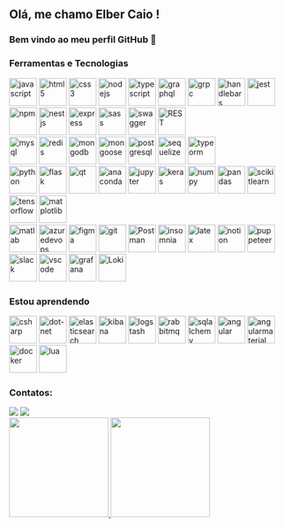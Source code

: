 ## Olá, me chamo Elber Caio ! 
### Bem vindo ao meu perfil GitHub 👋 
<!--
**Elbercaio/Elbercaio** is a ✨ _special_ ✨ repository because its `README.md` (this file) appears on your GitHub profile.

Here are some ideas to get you started:

- 🔭 I’m currently working on Mesha tecnologia
- 🌱 I’m currently learning node.js
- 😄 Pronouns: he/him
-->
### Ferramentas e Tecnologias

<div>
           <img width="50" src="https://cdn.jsdelivr.net/gh/devicons/devicon/icons/javascript/javascript-original.svg" alt="javascript" title="javascript"/>
           <img width="50" src="https://cdn.jsdelivr.net/gh/devicons/devicon/icons/html5/html5-original.svg" alt="html5" title="html5"/>
           <img width="50" src="https://cdn.jsdelivr.net/gh/devicons/devicon/icons/css3/css3-original.svg" alt="css3" title="css3"/>
           <img width="50" src="https://cdn.jsdelivr.net/gh/devicons/devicon@latest/icons/nodejs/nodejs-original.svg" alt="nodejs" title="nodejs"/>
           <img width="50" src="https://cdn.jsdelivr.net/gh/devicons/devicon/icons/typescript/typescript-original.svg" alt="typescript" title="typescript"/>
           <img width="50" src="https://cdn.jsdelivr.net/gh/devicons/devicon@latest/icons/graphql/graphql-plain.svg" alt="graphql" title="graphql"/>
           <img width="50" src="https://cdn.jsdelivr.net/gh/devicons/devicon@latest/icons/grpc/grpc-original.svg" alt="grpc" title="grpc"/>
           <img width="50" src="https://cdn.jsdelivr.net/gh/devicons/devicon@latest/icons/handlebars/handlebars-original.svg" alt="handlebars" title="handlebars"/>
           <img width="50" src="https://cdn.jsdelivr.net/gh/devicons/devicon@latest/icons/jest/jest-plain.svg" alt="jest" title="jest"/>
           <img width="50" src="https://cdn.jsdelivr.net/gh/devicons/devicon@latest/icons/npm/npm-original-wordmark.svg" alt="npm" title="npm"/>
           <img width="50" src="https://cdn.jsdelivr.net/gh/devicons/devicon@latest/icons/nestjs/nestjs-original.svg" alt="nestjs" title="nestjs"/>
           <img width="50" src="https://cdn.jsdelivr.net/gh/devicons/devicon@latest/icons/express/express-original.svg" alt="express" title="express"/>
           <img width="50" src="https://cdn.jsdelivr.net/gh/devicons/devicon@latest/icons/sass/sass-original.svg" alt="sass" title="sass"/>
           <img width="50" src="https://cdn.jsdelivr.net/gh/devicons/devicon@latest/icons/swagger/swagger-original.svg" alt="swagger" title="swagger"/>
            <img width="50" src="https://user-images.githubusercontent.com/25181517/192107858-fe19f043-c502-4009-8c47-476fc89718ad.png" alt="REST" title="REST"/>
          
</div>
<div>
           <img width="50" src="https://cdn.jsdelivr.net/gh/devicons/devicon@latest/icons/mysql/mysql-original.svg" alt="mysql" title="mysql"/>
           <img width="50" src="https://cdn.jsdelivr.net/gh/devicons/devicon/icons/redis/redis-original.svg" alt="redis" title="redis"/>
           <img width="50" src="https://cdn.jsdelivr.net/gh/devicons/devicon@latest/icons/mongodb/mongodb-plain.svg" alt="mongodb" title="mongodb"/>
           <img width="50" src="https://cdn.jsdelivr.net/gh/devicons/devicon@latest/icons/mongoose/mongoose-original.svg" alt="mongoose" title="mongoose"/>
           <img width="50" src="https://cdn.jsdelivr.net/gh/devicons/devicon@latest/icons/postgresql/postgresql-original.svg" alt="postgresql" title="postgresql"/>
           <img width="50" src="https://cdn.jsdelivr.net/gh/devicons/devicon@latest/icons/sequelize/sequelize-original.svg" alt="sequelize" title="sequelize"/>
           <img width="50" src="https://cdn.svgporn.com/logos/typeorm.svg" alt="typeorm" title="typeorm"/>
</div>
<div>
           <img width="50" src="https://cdn.jsdelivr.net/gh/devicons/devicon/icons/python/python-original.svg" alt="python" title="python"/>
           <img width="50" src="https://cdn.jsdelivr.net/gh/devicons/devicon@latest/icons/flask/flask-original.svg" alt="flask" title="flask"/>
           <img width="50" src="https://cdn.jsdelivr.net/gh/devicons/devicon/icons/qt/qt-original.svg" alt="qt" title="qt"/>
           <img width="50" src="https://cdn.jsdelivr.net/gh/devicons/devicon@latest/icons/anaconda/anaconda-original.svg" alt="anaconda" title="anaconda"/>
           <img width="50" src="https://cdn.jsdelivr.net/gh/devicons/devicon@latest/icons/jupyter/jupyter-original.svg" alt="jupyter" title="jupyter"/>
           <img width="50" src="https://cdn.jsdelivr.net/gh/devicons/devicon@latest/icons/keras/keras-original.svg" alt="keras" title="keras"/>
           <img width="50" src="https://cdn.jsdelivr.net/gh/devicons/devicon@latest/icons/numpy/numpy-original.svg" alt="numpy" title="numpy"/>
           <img width="50" src="https://cdn.jsdelivr.net/gh/devicons/devicon@latest/icons/pandas/pandas-original.svg" alt="pandas" title="pandas"/>
           <img width="50" src="https://cdn.jsdelivr.net/gh/devicons/devicon@latest/icons/scikitlearn/scikitlearn-original.svg" alt="scikitlearn" title="scikitlearn"/>
           <img width="50" src="https://cdn.jsdelivr.net/gh/devicons/devicon@latest/icons/tensorflow/tensorflow-original.svg" alt="tensorflow" title="tensorflow"/>
           <img width="50" src="https://cdn.jsdelivr.net/gh/devicons/devicon@latest/icons/matplotlib/matplotlib-original.svg" alt="matplotlib" title="matplotlib"/>
</div>
<div>
           <img width="50" src="https://cdn.jsdelivr.net/gh/devicons/devicon@latest/icons/matlab/matlab-original.svg" alt="matlab" title="matlab"/>
           <img width="50" src="https://cdn.jsdelivr.net/gh/devicons/devicon@latest/icons/azuredevops/azuredevops-original.svg" alt="azuredevops" title="azuredevops"/>
           <img width="50" src="https://cdn.jsdelivr.net/gh/devicons/devicon@latest/icons/figma/figma-original.svg" alt="figma" title="figma"/>
           <img width="50" src="https://cdn.jsdelivr.net/gh/devicons/devicon@latest/icons/git/git-original.svg" alt="git" title="git"/>
           <img width="50" src="https://user-images.githubusercontent.com/25181517/192109061-e138ca71-337c-4019-8d42-4792fdaa7128.png" alt="Postman" title="Postman"/>
           <img width="50" src="https://cdn.jsdelivr.net/gh/devicons/devicon@latest/icons/insomnia/insomnia-original.svg" alt="insomnia" title="insomnia"/>
           <img width="50" src="https://cdn.jsdelivr.net/gh/devicons/devicon@latest/icons/latex/latex-original.svg" alt="latex" title="latex"/>
           <img width="50" src="https://cdn.jsdelivr.net/gh/devicons/devicon@latest/icons/notion/notion-original.svg" alt="notion" title="notion"/>
           <img width="50" src="https://cdn.jsdelivr.net/gh/devicons/devicon@latest/icons/puppeteer/puppeteer-original.svg" alt="puppeteer" title="puppeteer"/>
           <img width="50" src="https://cdn.jsdelivr.net/gh/devicons/devicon@latest/icons/slack/slack-original.svg" alt="slack" title="slack"/>
           <img width="50" src="https://cdn.jsdelivr.net/gh/devicons/devicon@latest/icons/vscode/vscode-original.svg" alt="vscode" title="vscode"/>
           <img width="50" src="https://cdn.jsdelivr.net/gh/devicons/devicon@latest/icons/grafana/grafana-original.svg" alt="grafana" title="grafana"/>
	<img width="50" src="https://user-images.githubusercontent.com/25181517/190230082-55409fe9-d5a2-4f3d-bdba-0f0946190e67.png" alt="Loki" title="Loki"/>
</div>

### Estou aprendendo

<div>
           <img width="50" src="https://cdn.jsdelivr.net/gh/devicons/devicon@latest/icons/csharp/csharp-original.svg" alt="csharp" title="csharp"/>
           <img width="50" src="https://cdn.jsdelivr.net/gh/devicons/devicon@latest/icons/dot-net/dot-net-plain.svg" alt="dot-net" title="dot-net"/>
           <img width="50" src="https://cdn.jsdelivr.net/gh/devicons/devicon@latest/icons/elasticsearch/elasticsearch-original.svg" alt="elasticsearch" title="elasticsearch"/>
           <img width="50" src="https://cdn.jsdelivr.net/gh/devicons/devicon@latest/icons/kibana/kibana-original.svg" alt="kibana" title="kibana"/>
           <img width="50" src="https://cdn.jsdelivr.net/gh/devicons/devicon@latest/icons/logstash/logstash-original.svg" alt="logstash" title="logstash"/>
           <img width="50" src="https://cdn.jsdelivr.net/gh/devicons/devicon@latest/icons/rabbitmq/rabbitmq-original.svg" alt="rabbitmq" title="rabbitmq"/>
           <img width="50" src="https://cdn.jsdelivr.net/gh/devicons/devicon@latest/icons/sqlalchemy/sqlalchemy-original.svg" alt="sqlalchemy" title="sqlalchemy"/>
           <img width="50" src="https://cdn.jsdelivr.net/gh/devicons/devicon@latest/icons/angular/angular-original.svg" alt="angular" title="angular"/>
           <img width="50" src="https://cdn.jsdelivr.net/gh/devicons/devicon@latest/icons/angularmaterial/angularmaterial-original.svg" alt="angularmaterial" title="angularmaterial"/>
           <img width="50" src="https://cdn.jsdelivr.net/gh/devicons/devicon/icons/docker/docker-original.svg" alt="docker" title="docker"/>
           <img width="50" src="https://cdn.jsdelivr.net/gh/devicons/devicon@latest/icons/lua/lua-original.svg" alt="lua" title="lua"/>
          
</div>


### Contatos:

<div>
<a href = "mailto:elbercaio@gmail.com"><img src="https://img.shields.io/badge/Gmail-D14836?style=for-the-badge&logo=gmail&logoColor=white" target="_blank"></a>
<a href="https://www.linkedin.com/in/elber-caio-anthony-cadete-lopes-a1a356162/" target="_blank"><img src="https://img.shields.io/badge/-LinkedIn-%230077B5?style=for-the-badge&logo=linkedin&logoColor=white" target="_blank"></a>   
</div>


<div>
<a href="https://github.com/Elbercaio">
<img height="180em" src="https://github-readme-stats.vercel.app/api/top-langs/?username=Elbercaio&layout=compact&langs_count=7&theme=dracula"/>
<img height="180em" src="https://github-readme-stats.vercel.app/api?username=Elbercaio&show_icons=true&theme=dracula&include_all_commits=true&count_private=true"/>
</div>
